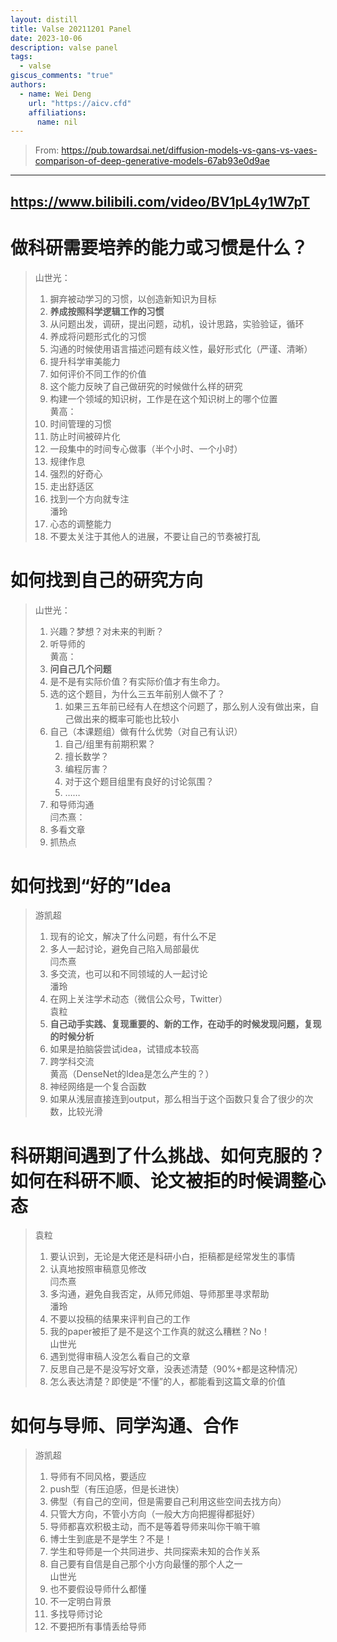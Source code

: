 ```yaml
---  
layout: distill  
title: Valse 20211201 Panel  
date: 2023-10-06  
description: valse panel  
tags:  
  - valse  
giscus_comments: "true"  
authors:  
  - name: Wei Deng  
    url: "https://aicv.cfd"  
    affiliations:  
      name: nil  
---  
```

> From: https://pub.towardsai.net/diffusion-models-vs-gans-vs-vaes-comparison-of-deep-generative-models-67ab93e0d9ae  
---  
https://www.bilibili.com/video/BV1pL4y1W7pT  
---  
# 做科研需要培养的能力或习惯是什么？  
> 山世光：  
> 1. 摒弃被动学习的习惯，以创造新知识为目标  
> 2. **养成按照科学逻辑工作的习惯**  
> 	1. 从问题出发，调研，提出问题，动机，设计思路，实验验证，循环  
> 3. 养成将问题形式化的习惯  
> 	1. 沟通的时候使用语言描述问题有歧义性，最好形式化（严谨、清晰）  
> 4. 提升科学审美能力  
> 	1. 如何评价不同工作的价值  
> 	2. 这个能力反映了自己做研究的时候做什么样的研究  
> 	3. 构建一个领域的知识树，工作是在这个知识树上的哪个位置  
> 黄高：  
> 1. 时间管理的习惯  
> 	1. 防止时间被碎片化  
> 	2. 一段集中的时间专心做事（半个小时、一个小时）  
> 	3. 规律作息  
> 2. 强烈的好奇心  
> 3. 走出舒适区  
> 4. 找到一个方向就专注  
> 潘玲  
> 1. 心态的调整能力  
> 2. 不要太关注于其他人的进展，不要让自己的节奏被打乱  
# 如何找到自己的研究方向  
> 山世光：  
> 1. 兴趣？梦想？对未来的判断？  
> 2. 听导师的  
> 黄高：  
> 1. **问自己几个问题**  
> 	1. 是不是有实际价值？有实际价值才有生命力。  
> 	2. 选的这个题目，为什么三五年前别人做不了？  
> 		1. 如果三五年前已经有人在想这个问题了，那么别人没有做出来，自己做出来的概率可能也比较小  
> 	3. 自己（本课题组）做有什么优势（对自己有认识）  
> 		1. 自己/组里有前期积累？  
> 		2. 擅长数学？  
> 		3. 编程厉害？  
> 		4. 对于这个题目组里有良好的讨论氛围？  
> 		5. ……  
> 2. 和导师沟通  
> 闫杰熹：  
> 1. 多看文章  
> 2. 抓热点  
# 如何找到“好的”Idea  
> 游凯超  
> 1. 现有的论文，解决了什么问题，有什么不足  
> 2. 多人一起讨论，避免自己陷入局部最优  
> 闫杰熹  
> 1. 多交流，也可以和不同领域的人一起讨论  
> 潘玲  
> 1. 在网上关注学术动态（微信公众号，Twitter）  
> 袁粒  
> 1. **自己动手实践、复现重要的、新的工作，在动手的时候发现问题，复现的时候分析**  
> 2. 如果是拍脑袋尝试idea，试错成本较高  
> 3. 跨学科交流  
> 黄高（DenseNet的Idea是怎么产生的？）  
> 1. 神经网络是一个复合函数  
> 2. 如果从浅层直接连到output，那么相当于这个函数只复合了很少的次数，比较光滑  
# 科研期间遇到了什么挑战、如何克服的？如何在科研不顺、论文被拒的时候调整心态  
> 袁粒  
> 1. 要认识到，无论是大佬还是科研小白，拒稿都是经常发生的事情  
> 2. 认真地按照审稿意见修改  
> 闫杰熹  
> 1. 多沟通，避免自我否定，从师兄师姐、导师那里寻求帮助  
> 潘玲  
> 1. 不要以投稿的结果来评判自己的工作  
> 	1. 我的paper被拒了是不是这个工作真的就这么糟糕？No！  
> 山世光  
> 1. 遇到觉得审稿人没怎么看自己的文章  
> 	1. 反思自己是不是没写好文章，没表述清楚（90%+都是这种情况）  
> 	2. 怎么表达清楚？即使是“不懂”的人，都能看到这篇文章的价值  
# 如何与导师、同学沟通、合作  
> 游凯超  
> 1. 导师有不同风格，要适应  
> 	1. push型（有压迫感，但是长进快）  
> 	2. 佛型（有自己的空间，但是需要自己利用这些空间去找方向）  
> 	3. 只管大方向，不管小方向（一般大方向把握得都挺好）  
> 2. 导师都喜欢积极主动，而不是等着导师来叫你干嘛干嘛  
> 	1. 博士生到底是不是学生？不是！  
> 	2. 学生和导师是一个共同进步、共同探索未知的合作关系  
> 	3. 自己要有自信是自己那个小方向最懂的那个人之一  
> 山世光  
> 1. 也不要假设导师什么都懂  
> 	1. 不一定明白背景  
> 2. 多找导师讨论  
> 3. 不要把所有事情丢给导师